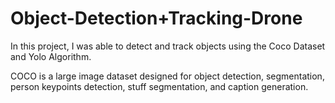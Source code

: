 # Object-Detection+Tracking-Drone
In this project, I was able to detect and track objects using the Coco Dataset and Yolo Algorithm.

COCO is a large image dataset designed for object detection, segmentation, person keypoints detection, stuff segmentation, and caption generation.
